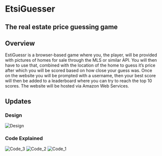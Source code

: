 # EtsiGuesser
## The real estate price guessing game

## Overview
EstiGuessr is a browser-based game where you, the player, will be provided with pictures of homes for sale through the MLS or similar API. You will then have to use that, combined with the location of the home to guess it’s price after which you will be scored based on how close your guess was. Once on the website you will be prompted with a username, then your best score will then be added to a leaderboard where you can try to reach the top 10 scores. The website will be hosted via Amazon Web Services.

## Updates
### Design
![Design](https://github.com/samjbeef/EstiGuesser/assets/73117832/60a1db68-a119-44a4-a50e-cbaf5a144a0c)

### Code Explained
![Code_3](https://github.com/samjbeef/EstiGuesser/assets/73117832/d6394aac-00b6-4594-86a9-38b95c1e768a)
![Code_2](https://github.com/samjbeef/EstiGuesser/assets/73117832/1d9547e4-c6eb-4e2e-964d-5f121b26e723)
![Code_1](https://github.com/samjbeef/EstiGuesser/assets/73117832/a868bb43-aaed-45d6-adf3-543a87703963)

